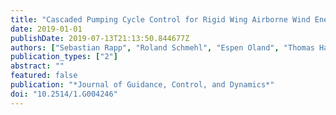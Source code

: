 ```yaml
---
title: "Cascaded Pumping Cycle Control for Rigid Wing Airborne Wind Energy Systems"
date: 2019-01-01
publishDate: 2019-07-13T21:13:50.844677Z
authors: ["Sebastian Rapp", "Roland Schmehl", "Espen Oland", "Thomas Haas"]
publication_types: ["2"]
abstract: ""
featured: false
publication: "*Journal of Guidance, Control, and Dynamics*"
doi: "10.2514/1.G004246"
---
```


